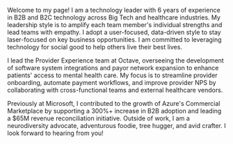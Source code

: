 Welcome to my page! I am a technology leader with 6 years of experience in B2B and B2C technology across Big Tech and healthcare industries. My leadership style is to amplify each team member's individual strengths and lead teams with empathy. I adopt a user-focused, data-driven style to stay laser-focused on key business opportunities. I am committed to leveraging technology for social good to help others live their best lives.

I lead the Provider Experience team at Octave, overseeing the development of software system integrations and payor network expansion to enhance patients' access to mental health care. My focus is to streamline provider onboarding, automate payment workflows, and improve provider NPS by collaborating with cross-functional teams and external healthcare vendors.

Previously at Microsoft, I contributed to the growth of Azure's Commercial Marketplace by supporting a 300%+ increase in B2B adoption and leading a $65M revenue reconciliation initiative. Outside of work, I am a neurodiversity advocate, adventurous foodie, tree hugger, and avid crafter. I look forward to hearing from you!
